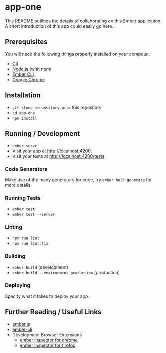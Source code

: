 # app-one

This README outlines the details of collaborating on this Ember application.
A short introduction of this app could easily go here.

## Prerequisites

You will need the following things properly installed on your computer.

-   [Git](https://git-scm.com/)
-   [Node.js](https://nodejs.org/) (with npm)
-   [Ember CLI](https://cli.emberjs.com/release/)
-   [Google Chrome](https://google.com/chrome/)

## Installation

-   `git clone <repository-url>` this repository
-   `cd app-one`
-   `npm install`

## Running / Development

-   `ember serve`
-   Visit your app at [http://localhost:4200](http://localhost:4200).
-   Visit your tests at [http://localhost:4200/tests](http://localhost:4200/tests).

### Code Generators

Make use of the many generators for code, try `ember help generate` for more details

### Running Tests

-   `ember test`
-   `ember test --server`

### Linting

-   `npm run lint`
-   `npm run lint:fix`

### Building

-   `ember build` (development)
-   `ember build --environment production` (production)

### Deploying

Specify what it takes to deploy your app.

## Further Reading / Useful Links

-   [ember.js](https://emberjs.com/)
-   [ember-cli](https://cli.emberjs.com/release/)
-   Development Browser Extensions
    -   [ember inspector for chrome](https://chrome.google.com/webstore/detail/ember-inspector/bmdblncegkenkacieihfhpjfppoconhi)
    -   [ember inspector for firefox](https://addons.mozilla.org/en-US/firefox/addon/ember-inspector/)
